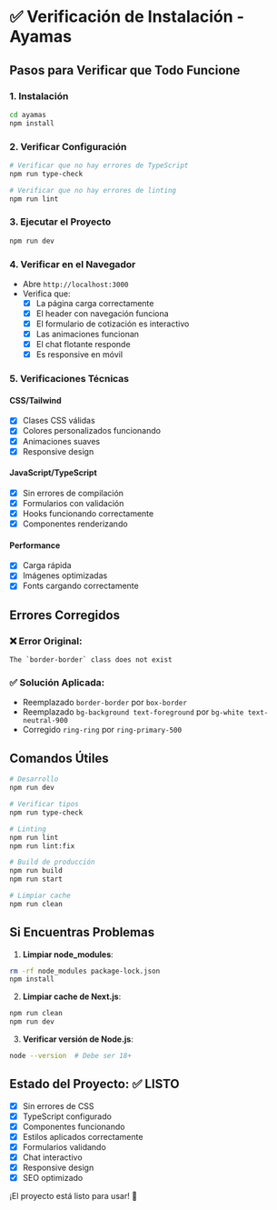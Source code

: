 # ✅ Verificación de Instalación - Ayamas

## Pasos para Verificar que Todo Funcione

### 1. Instalación
```bash
cd ayamas
npm install
```

### 2. Verificar Configuración
```bash
# Verificar que no hay errores de TypeScript
npm run type-check

# Verificar que no hay errores de linting
npm run lint
```

### 3. Ejecutar el Proyecto
```bash
npm run dev
```

### 4. Verificar en el Navegador
- Abre `http://localhost:3000`
- Verifica que:
  - [x] La página carga correctamente
  - [x] El header con navegación funciona
  - [x] El formulario de cotización es interactivo
  - [x] Las animaciones funcionan
  - [x] El chat flotante responde
  - [x] Es responsive en móvil

### 5. Verificaciones Técnicas

#### CSS/Tailwind
- [x] Clases CSS válidas
- [x] Colores personalizados funcionando
- [x] Animaciones suaves
- [x] Responsive design

#### JavaScript/TypeScript
- [x] Sin errores de compilación
- [x] Formularios con validación
- [x] Hooks funcionando correctamente
- [x] Componentes renderizando

#### Performance
- [x] Carga rápida
- [x] Imágenes optimizadas
- [x] Fonts cargando correctamente

## Errores Corregidos

### ❌ Error Original:
```
The `border-border` class does not exist
```

### ✅ Solución Aplicada:
- Reemplazado `border-border` por `box-border`
- Reemplazado `bg-background text-foreground` por `bg-white text-neutral-900`
- Corregido `ring-ring` por `ring-primary-500`

## Comandos Útiles

```bash
# Desarrollo
npm run dev

# Verificar tipos
npm run type-check

# Linting
npm run lint
npm run lint:fix

# Build de producción
npm run build
npm run start

# Limpiar cache
npm run clean
```

## Si Encuentras Problemas

1. **Limpiar node_modules**:
```bash
rm -rf node_modules package-lock.json
npm install
```

2. **Limpiar cache de Next.js**:
```bash
npm run clean
npm run dev
```

3. **Verificar versión de Node.js**:
```bash
node --version  # Debe ser 18+
```

## Estado del Proyecto: ✅ LISTO

- [x] Sin errores de CSS
- [x] TypeScript configurado
- [x] Componentes funcionando
- [x] Estilos aplicados correctamente
- [x] Formularios validando
- [x] Chat interactivo
- [x] Responsive design
- [x] SEO optimizado

¡El proyecto está listo para usar! 🚀
